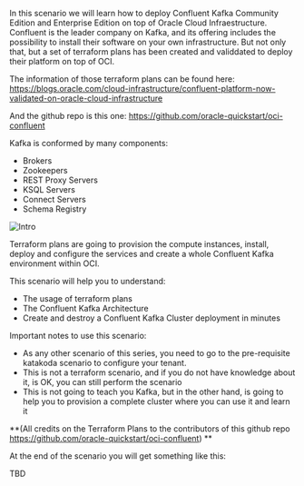 In this scenario we will learn how to deploy Confluent Kafka Community Edition and Enterprise Edition on top of Oracle Cloud Infraestructure.
Confluent is the leader company on Kafka, and its offering includes the possibility to install their software on your own infrastructure. But not only that,
but a set of terraform plans has been created and validdated to deploy their platform on top of OCI.

The information of those terraform plans can be found here:
https://blogs.oracle.com/cloud-infrastructure/confluent-platform-now-validated-on-oracle-cloud-infrastructure

And the github repo is this one:
https://github.com/oracle-quickstart/oci-confluent

Kafka is conformed by many components: 
- Brokers
- Zookeepers
- REST Proxy Servers
- KSQL Servers
- Connect Servers
- Schema Registry

![Intro](/RedExpertAlliance/courses/oci-course/oci-confluent-kafka/assets/arch.JPG)

Terraform plans are going to provision the compute instances, install, deploy and configure the services and create a whole Confluent Kafka environment within OCI.


This scenario will help you to understand:

- The usage of terraform plans 
- The Confluent Kafka Architecture
- Create and destroy a Confluent Kafka Cluster deployment in minutes

Important notes to use this scenario:

- As any other scenario of this series, you need to go to the pre-requisite katakoda scenario to configure your tenant.
- This is not a terraform scenario, and if you do not have knowledge about it, is OK, you can still perform the scenario
- This is not going to teach you Kafka, but in the other hand, is going to help you to provision a complete cluster where you can use it and learn it

**(All credits on the Terraform Plans to the contributors of this github repo https://github.com/oracle-quickstart/oci-confluent) **

At the end of the scenario you will get something like this:

TBD

